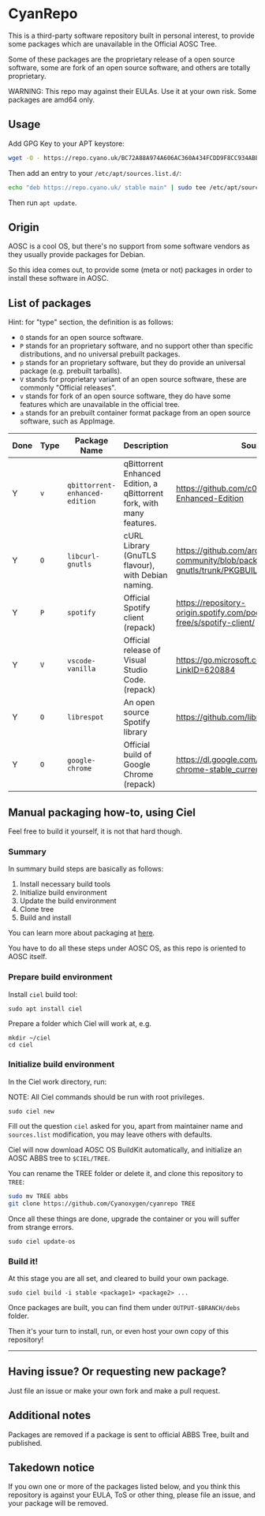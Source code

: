 # CyanRepo

This is a third-party software repository built in personal interest, to provide some packages which are unavailable in the Official AOSC Tree.

Some of these packages are the proprietary release of a open source software, <!-- like Visual Studio Code --> some are fork of an open source software, and others are totally proprietary.

WARNING: This repo may against their EULAs. Use it at your own risk. Some packages are amd64 only.

## Usage

Add GPG Key to your APT keystore:

```sh
wget -O - https://repo.cyano.uk/BC72A88A974A606AC360A434FCDD9F8CC934ABE9.pub | sudo apt-key add -
```

Then add an entry to your `/etc/apt/sources.list.d/`:

```sh
echo "deb https://repo.cyano.uk/ stable main" | sudo tee /etc/apt/sources.list.d/cyanrepo.list
```

Then run `apt update`.

## Origin

AOSC is a cool OS, but there's no support from some software vendors as they usually provide packages for Debian.

So this idea comes out, to provide some (meta or not) packages in order to install these software in AOSC.


## List of packages

Hint: for "type" section, the definition is as follows:

- `O` stands for an open source software.
- `P` stands for an proprietary software, and no support other than specific distributions, and no universal prebuilt packages.
- `p` stands for an proprietary software, but they do provide an universal package (e.g. prebuilt tarballs).
- `V` stands for proprietary variant of an open source software, these are commonly "Official releases".
- `v` stands for fork of an open source software, they do have some features which are unavailable in the official tree.
- `a` stands for an prebuilt container format package from an open source software, such as AppImage.

| Done | Type | Package Name                   | Description                                                           | Source                                                                                      | Install path        | Available in |
| ---- | ---- | ------------------------------ | --------------------------------------------------------------------- | ------------------------------------------------------------------------------------------- | ------------------- | ------------ |
| Y    | `v`  | `qbittorrent-enhanced-edition` | qBittorrent Enhanced Edition, a qBittorrent fork, with many features. | https://github.com/c0re100/qBittorrent-Enhanced-Edition                                     | As is               | amd64, arm64 |
| Y    | `O`  | `libcurl-gnutls`               | cURL Library (GnuTLS flavour), with Debian naming.                    | https://github.com/archlinux/svntogit-community/blob/packages/libcurl-gnutls/trunk/PKGBUILD | As is               | amd64 only   |
| Y    | `P`  | `spotify`                      | Official Spotify client (repack)                                      | https://repository-origin.spotify.com/pool/non-free/s/spotify-client/                       | `/usr/lib/spotify/` | amd64 only   |
| Y    | `V`  | `vscode-vanilla`               | Official release of Visual Studio Code. (repack)                      | https://go.microsoft.com/fwlink/?LinkID=620884                                              | `/usr/lib/vscode/`  | amd64, arm64 |
| Y    | `O`  | `librespot`                    | An open source Spotify library                                        | https://github.com/librespot-org/librespot                                                  | As is               | amd64, arm64 |
| Y    | `O`  | `google-chrome`                | Official build of Google Chrome (repack)                              | https://dl.google.com/linux/direct/google-chrome-stable_current_amd64.deb                   | `/usr/lib/google-chrome` | amd64 only |

<!--| NEVER | `O` | `windowsnt-kernel` | Windows NT Kernel (5.1) | Unknown source | `file://C:/Windows/System32/` | amd64, i486 | Just joking. -->

## Manual packaging how-to, using Ciel

Feel free to build it yourself, it is not that hard though.

### Summary

In summary build steps are basically as follows:

1. Install necessary build tools
2. Initialize build environment
3. Update the build environment
4. Clone tree
5. Build and install

You can learn more about packaging at [here](https://wiki.aosc.io/developer/packaging/basics/).

You have to do all these steps under AOSC OS, as this repo is oriented to AOSC itself. 

### Prepare build environment

Install `ciel` build tool:

```shell
sudo apt install ciel
```

Prepare a folder which Ciel will work at, e.g.

```shell
mkdir ~/ciel
cd ciel
```

### Initialize build environment

In the Ciel work directory, run:

NOTE: All Ciel commands should be run with root privileges.

```
sudo ciel new
```

Fill out the question `ciel` asked for you, apart from maintainer name and `sources.list` modification, you may leave others with defaults.

Ciel will now download AOSC OS BuildKit automatically, and initialize an AOSC ABBS tree to `$CIEL/TREE`.

You can rename the TREE folder or delete it, and clone this repository to `TREE`:

```sh
sudo mv TREE abbs
git clone https://github.com/Cyanoxygen/cyanrepo TREE
```

Once all these things are done, upgrade the container or you will suffer from strange errors.

```
sudo ciel update-os
```

### Build it!

At this stage you are all set, and cleared to build your own package.

```
sudo ciel build -i stable <package1> <package2> ...
```

Once packages are built, you can find them under `OUTPUT-$BRANCH/debs` folder.

Then it's your turn to install, run, or even host your own copy of this repository!

-----

## Having issue? Or requesting new package?

Just file an issue or make your own fork and make a pull request.

## Additional notes

Packages are removed if a package is sent to official ABBS Tree, built and published.

## Takedown notice

If you own one or more of the packages listed below, and you think this repository is against your EULA, ToS or other thing, please file an issue, and your package will be removed.
